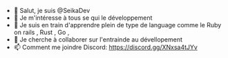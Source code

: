 - 👋 Salut, je suis @SeikaDev
- 👀 Je m'intéresse à tous se qui le développement 
- 🌱 Je suis en train d'apprendre plein de type de language comme le Ruby on rails , Rust , Go , 
- 💞️ Je cherche à collaborer sur l'entrainde au dévellopement 
- 📫  Comment me joindre Discord: https://discord.gg/XNxsa4tJYv
<!---

--->
